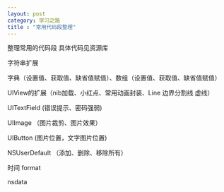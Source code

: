 ```yaml
---
layout: post
category: 学习之路
title : "常用代码段整理"
---
```


整理常用的代码段  具体代码见资源库



字符串扩展

字典（设置值、获取值、缺省值赋值）、数组（设置值、获取值、缺省值赋值）

UIView的扩展（nib加载、小红点、常用动画封装、Line 边界分割线 虚线）

UITextField (错误提示、密码强弱)

UIImage （图片裁剪、图片效果）

UIButton (图片位置，文字图片位置)

NSUserDefault （添加、删除、移除所有）

时间 format

nsdata







